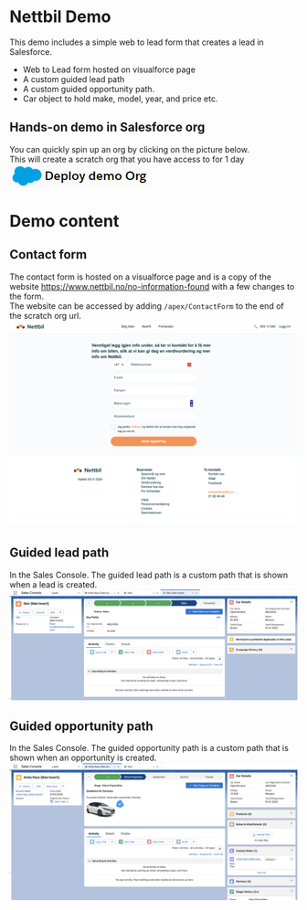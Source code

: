 # Nettbil Demo

This demo includes a simple web to lead form that creates a lead in Salesforce.

- Web to Lead form hosted on visualforce page
- A custom guided lead path
- A custom guided opportunity path.
- Car object to hold make, model, year, and price etc.

## Hands-on demo in Salesforce org

You can quickly spin up an org by clicking on the picture below. \
This will create a scratch org that you have access to for 1 day \
[![Demo scratch org](/.assets/deployDemo.png)](https://hosted-scratch.herokuapp.com/launch?template=https://github.com/ehsky/Netbil-demo)

# Demo content

## Contact form

The contact form is hosted on a visualforce page and is a copy of the website https://www.nettbil.no/no-information-found with a few changes to the form. \
The website can be accessed by adding `/apex/ContactForm` to the end of the scratch org url. \
![Contact form](/.assets/contactForm.png)

## Guided lead path

In the Sales Console. The guided lead path is a custom path that is shown when a lead is created. \
![Guided lead path](/.assets/lead.png)

## Guided opportunity path

In the Sales Console. The guided opportunity path is a custom path that is shown when an opportunity is created. \
![Guided opportunity path](/.assets/opportunity.png)

